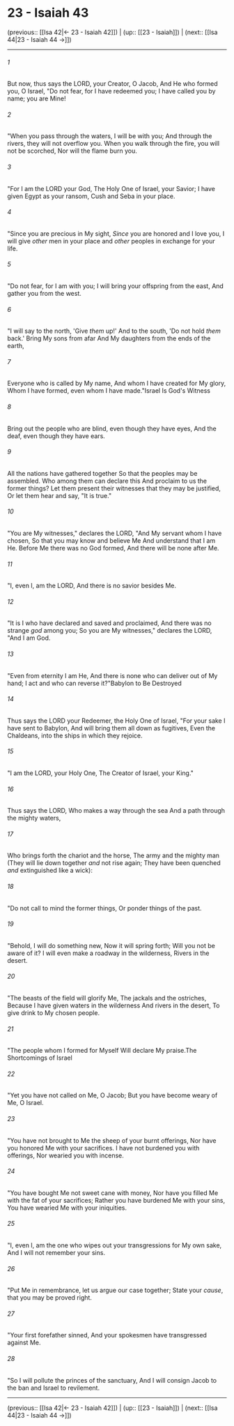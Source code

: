 # 23 - Isaiah 43

(previous:: [[Isa 42|← 23 - Isaiah 42]]) | (up:: [[23 - Isaiah]]) | (next:: [[Isa 44|23 - Isaiah 44 →]])

***


###### 1 
But now, thus says the LORD, your Creator, O Jacob, And He who formed you, O Israel, "Do not fear, for I have redeemed you; I have called you by name; you are Mine! 

###### 2 
"When you pass through the waters, I will be with you; And through the rivers, they will not overflow you. When you walk through the fire, you will not be scorched, Nor will the flame burn you. 

###### 3 
"For I am the LORD your God, The Holy One of Israel, your Savior; I have given Egypt as your ransom, Cush and Seba in your place. 

###### 4 
"Since you are precious in My sight, _Since_ you are honored and I love you, I will give _other_ men in your place and _other_ peoples in exchange for your life. 

###### 5 
"Do not fear, for I am with you; I will bring your offspring from the east, And gather you from the west. 

###### 6 
"I will say to the north, 'Give _them_ up!' And to the south, 'Do not hold _them_ back.' Bring My sons from afar And My daughters from the ends of the earth, 

###### 7 
Everyone who is called by My name, And whom I have created for My glory, Whom I have formed, even whom I have made."Israel Is God's Witness 

###### 8 
Bring out the people who are blind, even though they have eyes, And the deaf, even though they have ears. 

###### 9 
All the nations have gathered together So that the peoples may be assembled. Who among them can declare this And proclaim to us the former things? Let them present their witnesses that they may be justified, Or let them hear and say, "It is true." 

###### 10 
"You are My witnesses," declares the LORD, "And My servant whom I have chosen, So that you may know and believe Me And understand that I am He. Before Me there was no God formed, And there will be none after Me. 

###### 11 
"I, even I, am the LORD, And there is no savior besides Me. 

###### 12 
"It is I who have declared and saved and proclaimed, And there was no strange _god_ among you; So you are My witnesses," declares the LORD, "And I am God. 

###### 13 
"Even from eternity I am He, And there is none who can deliver out of My hand; I act and who can reverse it?"Babylon to Be Destroyed 

###### 14 
Thus says the LORD your Redeemer, the Holy One of Israel, "For your sake I have sent to Babylon, And will bring them all down as fugitives, Even the Chaldeans, into the ships in which they rejoice. 

###### 15 
"I am the LORD, your Holy One, The Creator of Israel, your King." 

###### 16 
Thus says the LORD, Who makes a way through the sea And a path through the mighty waters, 

###### 17 
Who brings forth the chariot and the horse, The army and the mighty man (They will lie down together _and_ not rise again; They have been quenched _and_ extinguished like a wick): 

###### 18 
"Do not call to mind the former things, Or ponder things of the past. 

###### 19 
"Behold, I will do something new, Now it will spring forth; Will you not be aware of it? I will even make a roadway in the wilderness, Rivers in the desert. 

###### 20 
"The beasts of the field will glorify Me, The jackals and the ostriches, Because I have given waters in the wilderness And rivers in the desert, To give drink to My chosen people. 

###### 21 
"The people whom I formed for Myself Will declare My praise.The Shortcomings of Israel 

###### 22 
"Yet you have not called on Me, O Jacob; But you have become weary of Me, O Israel. 

###### 23 
"You have not brought to Me the sheep of your burnt offerings, Nor have you honored Me with your sacrifices. I have not burdened you with offerings, Nor wearied you with incense. 

###### 24 
"You have bought Me not sweet cane with money, Nor have you filled Me with the fat of your sacrifices; Rather you have burdened Me with your sins, You have wearied Me with your iniquities. 

###### 25 
"I, even I, am the one who wipes out your transgressions for My own sake, And I will not remember your sins. 

###### 26 
"Put Me in remembrance, let us argue our case together; State your _cause_, that you may be proved right. 

###### 27 
"Your first forefather sinned, And your spokesmen have transgressed against Me. 

###### 28 
"So I will pollute the princes of the sanctuary, And I will consign Jacob to the ban and Israel to revilement.

***

(previous:: [[Isa 42|← 23 - Isaiah 42]]) | (up:: [[23 - Isaiah]]) | (next:: [[Isa 44|23 - Isaiah 44 →]])
